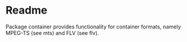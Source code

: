 # Readme

Package container provides functionality for container formats, namely MPEG-TS
(see mts) and FLV (see flv).
